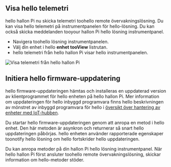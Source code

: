 ## <a name="view-hello-telemetry"></a>Visa hello telemetri

hello hallon Pi nu skicka telemetri toohello remote övervakningslösning. Du kan visa hello telemetri på instrumentpanelen för hello-lösning. Du kan också skicka meddelanden tooyour hallon Pi hello lösning instrumentpanel.

- Navigera toohello lösning instrumentpanelen.
- Välj din enhet i hello **enhet tooView** listrutan.
- hello telemetri från hello hallon Pi visar hello instrumentpanelen.

![Visa telemetri från hello hallon Pi][img-telemetry-display]

## <a name="initiate-hello-firmware-update"></a>Initiera hello firmware-uppdatering

hello firmware-uppdateringen hämtas och installeras en uppdaterad version av klientprogrammet för hello enheten på hello hallon Pi. Mer information om uppdateringen för hello inbyggd programvara finns hello beskrivningen av mönstret av inbyggd programvara för hello i [översikt över hantering av enheter med IoT-hubben][lnk-update-pattern].

Du startar hello firmware-uppdateringen genom att anropa en metod i hello enhet. Den här metoden är asynkron och returnerar så snart hello uppdateringen påbörjas. hello enheten använder rapporterade egenskaper toonotify hello lösning om hello fortskrider hello uppdateringen.

Du kan anropa metoder på din hallon Pi hello lösning instrumentpanel. När hello hallon Pi först ansluter toohello remote övervakningslösning, skickar information om hello-metoder stöder. 

[img-telemetry-display]: media/iot-suite-raspberry-pi-kit-view-telemetry-advanced/telemetry.png
[lnk-update-pattern]: ../articles/iot-hub/iot-hub-device-management-overview.md
